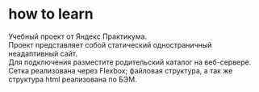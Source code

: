 
# how to learn
Учебный проект от Яндекс Практикума.  
Проект представляет собой статический одностраничный неадаптивный сайт.  
Для подключения разместите родительский каталог на веб-сервере.  
Сетка реализована через Flexbox; файловая структура, а так же структура html реализована по БЭМ.


